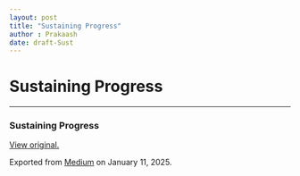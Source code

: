 ```yaml
---
layout: post
title: "Sustaining Progress"
author : Prakaash
date: draft-Sust
---
```


# Sustaining Progress

---

### Sustaining Progress

[View original.](https://medium.com/p/923e80549c1e)

Exported from [Medium](https://medium.com) on January 11, 2025.

